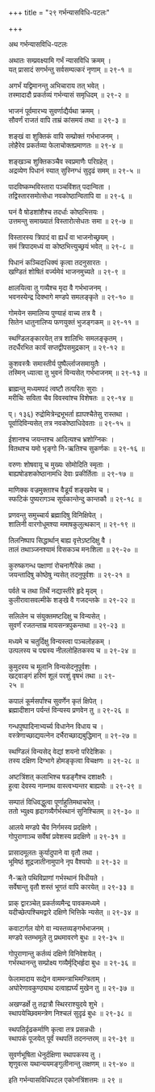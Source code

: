 +++
title = "२९ गर्भन्यासविधि-पटलः"

+++
  
  
  
अथ गर्भन्यासविधि-पटलः  
  
अथातः सम्प्रवक्ष्यामि गर्भं न्यासविधि क्रमम् ।  
यत् प्रासादं सगर्भन्तु सर्वसम्पत्करं नृणाम् ॥ २९-१ ॥  
  
अगर्भं यद्विमानन्तु अभिचाराय तत् भवेत् ।  
तस्मादादौ प्रकर्तव्यं गर्भन्यासं समृधिदम् ॥ २९-२ ॥  
  
भाजनं पूर्वमारभ्य सुवर्णाद्यैर्यथा क्रमम् ।  
सौवर्णं राजतं वापि ताम्रं कांसमयं तथा ॥ २९-३ ॥  
  
शङ्खं वा शुक्तिकं वापि सम्प्रोक्तं गर्भभाजनम् ।  
लोहैरेव प्रकर्तव्या फेलाचोक्तप्रमाणतः ॥ २९-४ ॥  
  
शङ्खञ्च शुक्तिकञ्चैव स्वप्रमाणैः परिग्रहेत् ।  
अद्रव्येण पिधानं स्यात् सुस्निग्धं सुदृढं समम् ॥ २९-५ ॥  
  
पादविष्कम्भविस्तारा पञ्चविंशत् पदान्विता ।  
तद्विस्तारसमोत्सेधा नवकोष्ठान्वितापि वा ॥ २९-६ ॥  
  
घनं वै षोडशांशैश्च तदर्धाः कोष्ठभित्तयः ।  
उत्तमन्तु समाख्यातं विस्तारोत्सेधतः समा ॥ २९-७ ॥  
  
विस्तारस्य त्रिपादं वा ह्यर्धं वा भाजनोच्छ्रयम् ।  
समं त्रिपादमध्यं वा कोष्ठभित्त्युच्छ्रयं भवेत् ॥ २९-८ ॥  
  
पिधानं कञ्चिदाधिक्यं कृत्वा तदनुसारतः ।  
खण्डितं शोषितं वर्ज्यमेवं भाजनमुच्यते ॥ २९-९ ॥  
  
क्षालयित्वा तु गव्यैश्च मृदा वै गर्भभाजनम् ।  
भवनस्येन्द्र दिक्भागे मण्डपे समलङ्कृते ॥ २९-१० ॥  
  
गोमयेन समालिप्य पुण्याहं वाच्य तत्र वै ।  
सितेन धातुनालिप्य फणयुक्तं भुजङ्गकम् ॥ २९-११ ॥  
  
स्थण्डिलङ्कारयेत् तत्र शालिभिः समलङ्कृतम् ।  
तदर्धैरभित कार्यं सप्तद्वीपसमुद्रकान् ॥ २९-१२ ॥  
  
कुशवस्त्रैः समास्तीर्य पुष्पैर्ल्लाजसमायुतैः ।  
तस्मिन् ध्यात्वा तु भुवनं विन्यसेत् गर्भभाजनम् ॥ २९-१३ ॥  
  
ब्राह्मन्तु मध्यमपदं त्वष्टौ तत्परितः सुराः ।  
मरीचिः सविता चैव विवस्वांश्च विशेषतः ॥ २९-१४ ॥  
  
 प्। १३६) रुद्रोमित्रेन्द्रभूभर्ता ह्यापश्चैतेसु रास्तथा ।  
पूर्वादिविन्यसेत् तत्र नवकोष्ठाधिदेवताः ॥ २९-१५ ॥  
  
ईशानश्च जयन्तश्च आदित्यश्च भ्रशोग्निकः ।  
वितथश्च यमो भृङ्गो नि-ऋतिश्च सुकर्णकः ॥ २९-१६ ॥  
  
वरुणः शोषवायू च मुख्यः सोमोदिति स्मृताः ।  
बाह्यषोडशकोष्ठानामधि देवाः प्रकीर्तिताः ॥ २९-१७ ॥  
  
माणिक्क वज्रमुक्ताश्च वैडूर्यं शङ्खमेव च ।  
स्फटिकं पुष्यरागञ्च सूर्यकान्तेन्दु कान्तकौ ॥ २९-१८ ॥  
  
प्रणवन्तु समुच्चार्य ब्रह्मादिषु विनिक्षिपेत् ।  
शालिनी वारगोधूमश्या ममाषकुलुत्थकान् ॥ २९-१९ ॥  
  
तिलनिष्पाप सिद्धार्थान् बाह्य वृत्तेऽष्टदिक्षु वै ।  
तालं तथाञ्जनश्यामं विसकञ्च मनःशिला ॥ २९-२० ॥  
  
कुरुष्कगन्ध पक्षाणां रोचनागैरिकं तथा ।  
जयन्तादिषु कोष्ठेषु न्यसेत् तदनुपूर्वशः ॥ २९-२१ ॥  
  
पर्वते च तथा तिर्थे नद्यास्तीरे हृदे मृदम् ।  
कुलीरावासवल्मीके शङ्खे वै गजदन्तके ॥ २९-२२ ॥  
  
सलिलेन च संयुक्तमष्टदिक्षु च विन्यसेत् ।  
सुवर्णं रजतन्ताम्र मायसन्त्रपुकन्तथा ॥ २९-२३ ॥  
  
मध्यमे च चतुर्दिक्षु विन्यस्त्वा पञ्चलोहकम् ।  
उत्पलस्य च पद्मस्य नीललोहितकस्य च ॥ २९-२४ ॥  
  
कुमुदस्य च मूलानि विन्यसेदनुपूर्वशः ।  
खट्वाङ्गं हरिणं शूलं परशुं वृषभं तथा ॥ २९-  
२५ ॥  
  
कपालं कूर्मसर्पांश्च सुवर्णेन कृतं क्षिपेत् ।  
ब्रह्मादीशान पर्यन्तं विन्यस्य प्रणवेन तु ॥ २९-२६ ॥  
  
गन्धपुष्पादिनाभ्यर्च्य विधानेन विधाय च ।  
वस्त्रेणाच्छाद्ययत्नेन दर्भैराच्छाद्यबुद्धिमान् ॥ २९-२७ ॥  
  
स्थण्डिलं विन्यसेद् वेद्यां शयनो परिदेशिकः ।  
तस्य दक्षिण दिग्भागे होमङ्कृत्वा विचक्षणः ॥ २९-२८ ॥  
  
अष्टत्रिंशत् कलाभिश्च षडङ्गैश्च दशाक्षरैः ।  
हुत्वा देवस्य नाम्नाथ वास्त्वभ्यन्तर बाह्ययोः ॥ २९-२९ ॥  
  
सम्पातं विधिवद्धुत्वा पूर्णाहुतिमथाचरेत् ।  
ततो भ्युक्ष्य हृदागव्यैर्गर्भस्थानं सुनिश्चितम् ॥ २९-३० ॥  
  
आलये मण्डपे चैव निर्गमस्य प्रदक्षिणे ।  
गोपुराणाञ्च सर्वेषां प्रवेशस्य प्रदक्षिणे ॥ २९-३१ ॥  
  
प्रासादमूलतः कुर्यादुपाने वा वृतौ तथा ।  
भूमिष्ठं शूद्रजातीनामुपाने नृप वैश्ययोः ॥ २९-३२ ॥  
  
नै-ऋते पथिविप्राणां गर्भस्थानं विधीयते ।  
सर्वेषान्तु वृतौ शस्तं भूगतं वापि कारयेत् ॥ २९-३३ ॥  
  
प्राक् द्वारञ्चेत् प्रकर्तव्यमैन्द्र पावकमध्यमे ।  
यदीच्छेत्पश्चिमद्वारे दक्षिणे भित्तिके न्यसेत् ॥ २९-३४ ॥  
  
कवाटार्गल योगे वा न्यस्तव्यङ्गर्भभाजनम् ।  
मण्डपे स्तम्भमूले तु प्रथमावरणे बुधः ॥ २९-३५ ॥  
  
गोपुराणान्तु कर्तव्यं दक्षिणे विनिवेशयेत् ।  
गर्भस्थानन्तु सम्प्रोक्ष्य गव्यैर्मृद्भिर्हृदा बुधः ॥ २९-३६ ॥  
  
फेलामादाय सद्येन वाममन्त्राभिमन्त्रिताम् ।  
अघोरेणावकुण्ठ्याथ दत्वाह्यर्घ्यं मुखेन तु ॥ २९-३७ ॥  
  
अखण्डर्क्षे तु तद्रात्रौ स्थिरराश्युदये शुभे ।  
स्थापयेच्छिवमन्त्रेण निश्चलं सुदृढं बुधः ॥ २९-३८ ॥  
  
स्थपतिर्दृढकर्माणि कृत्वा तत्र प्रसन्नधीः ।  
स्थापकं पूजयेत् पूर्वं स्थपतिं तदनन्तरम् ॥ २९-३९ ॥  
  
सुवर्णभूषिता धेनुर्दक्षिणा स्थापकस्य तु ।  
शृणुवत्स यथान्ययमङ्गुलीनान्तु लक्षणम् ॥ २९-४० ॥  
  
इति गर्भन्यासविधिपटल एकोनत्रिंशत्तमः ॥ २९ ॥

